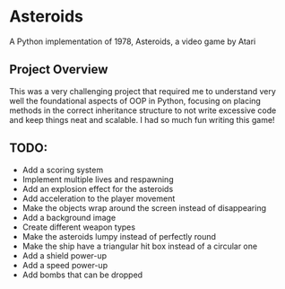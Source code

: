 # Asteroids  
A Python implementation of 1978, Asteroids, a video game by Atari

## **Project Overview**  
This was a very challenging project that required me to understand very well the foundational aspects of OOP in Python, focusing on placing methods in the correct inheritance structure to not write excessive code and keep things neat and scalable. I had so much fun writing this game!

## **TODO:**  
- Add a scoring system
- Implement multiple lives and respawning
- Add an explosion effect for the asteroids
- Add acceleration to the player movement
- Make the objects wrap around the screen instead of disappearing
- Add a background image
- Create different weapon types
- Make the asteroids lumpy instead of perfectly round
- Make the ship have a triangular hit box instead of a circular one
- Add a shield power-up
- Add a speed power-up
- Add bombs that can be dropped
